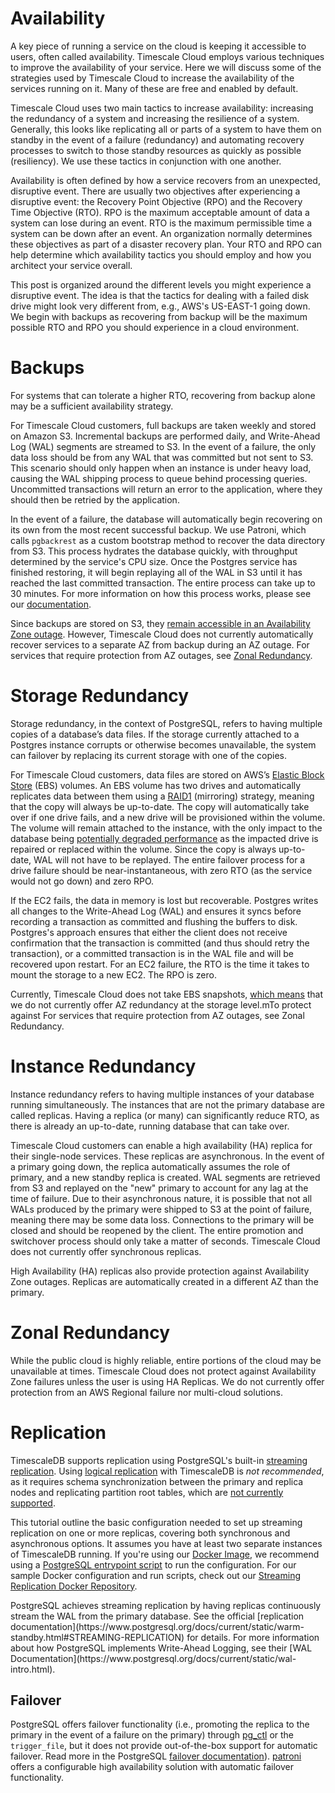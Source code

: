 # Availability
A key piece of running a service on the cloud is keeping it accessible to users, often called availability. Timescale Cloud employs various techniques to improve the availability of your service. Here we will discuss some of the strategies used by Timescale Cloud to increase the availability of the services running on it. Many of these are free and enabled by default.

Timescale Cloud uses two main tactics to increase availability: increasing the redundancy of a system and increasing the resilience of a system. Generally, this looks like replicating all or parts of a system to have them on standby in the event of a failure (redundancy) and automating recovery processes to switch to those standby resources as quickly as possible (resiliency). We use these tactics in conjunction with one another.

Availability is often defined by how a service recovers from an unexpected, disruptive event. There are usually two objectives after experiencing a disruptive event: the Recovery Point Objective (RPO) and the Recovery Time Objective (RTO). RPO is the maximum acceptable amount of data a system can lose during an event. RTO is the maximum permissible time a system can be down after an event. An organization normally determines these objectives as part of a disaster recovery plan. Your RTO and RPO can help determine which availability tactics you should employ and how you architect your service overall.

This post is organized around the different levels you might experience a disruptive event. The idea is that the tactics for dealing with a failed disk drive might look very different from, e.g., AWS's US-EAST-1 going down. We begin with backups as recovering from backup will be the maximum possible RTO and RPO you should experience in a cloud environment.

# Backups
For systems that can tolerate a higher RTO, recovering from backup alone may be a sufficient availability strategy. 

For Timescale Cloud customers, full backups are taken weekly and stored on Amazon S3\. Incremental backups are performed daily, and Write-Ahead Log (WAL) segments are streamed to S3\. In the event of a failure, the only data loss should be from any WAL that was committed but not sent to S3\. This scenario should only happen when an instance is under heavy load, causing the WAL shipping process to queue behind processing queries. Uncommitted transactions will return an error to the application, where they should then be retried by the application.

In the event of a failure, the database will automatically begin recovering on its own from the most recent successful backup. We use Patroni, which calls `pgbackrest` as a custom bootstrap method to recover the data directory from S3\. This process hydrates the database quickly, with throughput determined by the service's CPU size. Once the Postgres service has finished restoring, it will begin replaying all of the WAL in S3 until it has reached the last committed transaction. The entire process can take up to 30 minutes. For more information on how this process works, please see our [<ins>documentation</ins>](https://docs.timescale.com/cloud/latest/backup-restore-cloud/). 

Since backups are stored on S3, they [remain accessible in an Availability Zone outage](https://aws.amazon.com/s3/faqs/). However, Timescale Cloud does not currently automatically recover services to a separate AZ from backup during an AZ outage. For services that require protection from AZ outages, see <a href="">Zonal Redundancy</a>.

# Storage Redundancy
Storage redundancy, in the context of PostgreSQL, refers to having multiple copies of a database’s data files. If the storage currently attached to a Postgres instance corrupts or otherwise becomes unavailable, the system can failover by replacing its current storage with one of the copies. 

For Timescale Cloud customers, data files are stored on AWS’s [<ins>Elastic Block Store</ins>](https://docs.aws.amazon.com/AWSEC2/latest/UserGuide/ebs-volumes.html) (EBS) volumes. An EBS volume has two drives and automatically replicates data between them using a [<ins>RAID1</ins>](https://forums.aws.amazon.com/thread.jspa?threadID=223363) (mirroring) strategy, meaning that the copy will always be up-to-date. The copy will automatically take over if one drive fails, and a new drive will be provisioned within the volume. The volume will remain attached to the instance, with the only impact to the database being [<ins>potentially degraded performance</ins>](https://docs.aws.amazon.com/AWSEC2/latest/UserGuide/monitoring-volume-status.html) as the impacted drive is repaired or replaced within the volume. Since the copy is always up-to-date, WAL will not have to be replayed. The entire failover process for a drive failure should be near-instantaneous, with zero RTO (as the service would not go down) and zero RPO. 

If the EC2 fails, the data in memory is lost but recoverable. Postgres writes all changes to the Write-Ahead Log (WAL) and ensures it syncs before recording a transaction as committed and flushing the buffers to disk. Postgres's approach ensures that either the client does not receive confirmation that the transaction is committed (and thus should retry the transaction), or a committed transaction is in the WAL file and will be recovered upon restart. For an EC2 failure, the RTO is the time it takes to mount the storage to a new EC2\. The RPO is zero.

Currently, Timescale Cloud does not take EBS snapshots, [<ins>which means</ins>](https://docs.aws.amazon.com/prescriptive-guidance/latest/backup-recovery/ec2-backup.html) that we do not currently offer AZ redundancy at the storage level.mTo protect against For services that require protection from AZ outages, see Zonal Redundancy.

# Instance Redundancy
Instance redundancy refers to having multiple instances of your database running simultaneously. The instances that are not the primary database are called replicas. Having a replica (or many) can significantly reduce RTO, as there is already an up-to-date, running database that can take over. 

Timescale Cloud customers can enable a high availability (HA) replica for their single-node services. These replicas are asynchronous. In the event of a primary going down, the replica automatically assumes the role of primary, and a new standby replica is created. WAL segments are retrieved from S3 and replayed on the "new" primary to account for any lag at the time of failure. Due to their asynchronous nature, it is possible that not all WALs produced by the primary were shipped to S3 at the point of failure, meaning there may be some data loss. Connections to the primary will be closed and should be reopened by the client. The entire promotion and switchover process should only take a matter of seconds. Timescale Cloud does not currently offer synchronous replicas.

High Availability (HA) replicas also provide protection against Availability Zone outages. Replicas are automatically created in a different AZ than the primary.

# Zonal Redundancy
While the public cloud is highly reliable, entire portions of the cloud may be unavailable at times. Timescale Cloud does not protect against Availability Zone failures unless the user is using HA Replicas. We do not currently offer protection from an AWS Regional failure nor multi-cloud solutions.

# Replication
TimescaleDB supports replication using PostgreSQL's built-in [streaming
replication][postgres-streaming-replication-docs]. Using [logical
replication][postgres-logrep-docs] with TimescaleDB is *not recommended*, as it
requires schema synchronization between the primary and replica nodes and
replicating partition root tables, which are [not currently
supported][postgres-partition-limitations].

This tutorial outline the basic configuration needed to set up streaming
replication on one or more replicas, covering both synchronous and asynchronous
options. It assumes you have at least two separate instances of TimescaleDB
running. If you're using our [Docker Image][timescale-docker], we recommend
using a [PostgreSQL entrypoint script][docker-postgres-scripts] to run the
configuration. For our sample Docker configuration and run scripts, check out
our [Streaming Replication Docker Repository][timescale-streamrep-docker].

<highlight type="tip">
PostgreSQL achieves streaming replication by having replicas continuously
stream the WAL from the primary database. See the official
[replication documentation](https://www.postgresql.org/docs/current/static/warm-standby.html#STREAMING-REPLICATION) for details. For more
information about how PostgreSQL implements Write-Ahead Logging,
see their [WAL Documentation](https://www.postgresql.org/docs/current/static/wal-intro.html).
</highlight>

## Failover
PostgreSQL offers failover functionality (i.e., promoting the replica to the
primary in the event of a failure on the primary) through [pg_ctl][pgctl-docs]
or the `trigger_file`, but it does not provide out-of-the-box support for
automatic failover. Read more in the PostgreSQL [failover
documentation][failover-docs]). [patroni][patroni-github] offers a configurable
high availability solution with automatic failover functionality.

[postgres-streaming-replication-docs]: https://www.postgresql.org/docs/current/static/warm-standby.html#STREAMING-REPLICATION
[postgres-partition-limitations]: https://www.postgresql.org/docs/current/static/logical-replication-restrictions.html
[postgres-logrep-docs]: https://www.postgresql.org/docs/current/static/logical-replication.html
[timescale-docker]: https://github.com/timescale/timescaledb-docker
[docker-postgres-scripts]: https://docs.docker.com/samples/library/postgres/#how-to-extend-this-image
[timescale-streamrep-docker]: https://github.com/timescale/streaming-replication-docker
[postgres-rslots-docs]: https://www.postgresql.org/docs/current/static/warm-standby.html#STREAMING-REPLICATION-SLOTS
[postgres-archive-docs]: https://www.postgresql.org/docs/current/static/continuous-archiving.html
[postgres-synchronous-commit-docs]: https://www.postgresql.org/docs/current/runtime-config-wal.html#GUC-SYNCHRONOUS-COMMIT
[postgres-recovery-docs]: https://www.postgresql.org/docs/current/static/recovery-config.html
[timescale-setup-docs]: /install/latest/
[postgres-pg-stat-replication-docs]: https://www.postgresql.org/docs/10/static/monitoring-stats.html#PG-STAT-REPLICATION-VIEW
[pgctl-docs]: https://www.postgresql.org/docs/current/static/app-pg-ctl.html
[failover-docs]: https://www.postgresql.org/docs/current/static/warm-standby-failover.html
[patroni-github]: https://github.com/zalando/patroni

